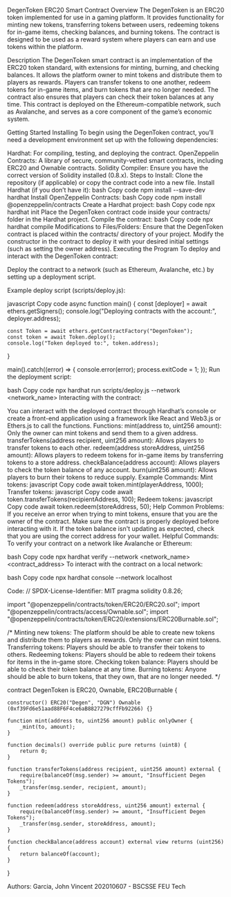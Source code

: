 DegenToken ERC20 Smart Contract
Overview
The DegenToken is an ERC20 token implemented for use in a gaming platform. It provides functionality for minting new tokens, transferring tokens between users, redeeming tokens for in-game items, checking balances, and burning tokens. The contract is designed to be used as a reward system where players can earn and use tokens within the platform.

Description
The DegenToken smart contract is an implementation of the ERC20 token standard, with extensions for minting, burning, and checking balances. It allows the platform owner to mint tokens and distribute them to players as rewards. Players can transfer tokens to one another, redeem tokens for in-game items, and burn tokens that are no longer needed. The contract also ensures that players can check their token balances at any time. This contract is deployed on the Ethereum-compatible network, such as Avalanche, and serves as a core component of the game’s economic system.

Getting Started
Installing
To begin using the DegenToken contract, you’ll need a development environment set up with the following dependencies:

Hardhat: For compiling, testing, and deploying the contract.
OpenZeppelin Contracts: A library of secure, community-vetted smart contracts, including ERC20 and Ownable contracts.
Solidity Compiler: Ensure you have the correct version of Solidity installed (0.8.x).
Steps to Install:
Clone the repository (if applicable) or copy the contract code into a new file.
Install Hardhat (if you don’t have it):
bash
Copy code
npm install --save-dev hardhat
Install OpenZeppelin Contracts:
bash
Copy code
npm install @openzeppelin/contracts
Create a Hardhat project:
bash
Copy code
npx hardhat init
Place the DegenToken contract code inside your contracts/ folder in the Hardhat project.
Compile the contract:
bash
Copy code
npx hardhat compile
Modifications to Files/Folders:
Ensure that the DegenToken contract is placed within the contracts/ directory of your project.
Modify the constructor in the contract to deploy it with your desired initial settings (such as setting the owner address).
Executing the Program
To deploy and interact with the DegenToken contract:

Deploy the contract to a network (such as Ethereum, Avalanche, etc.) by setting up a deployment script.

Example deploy script (scripts/deploy.js):

javascript
Copy code
async function main() {
    const [deployer] = await ethers.getSigners();
    console.log("Deploying contracts with the account:", deployer.address);

    const Token = await ethers.getContractFactory("DegenToken");
    const token = await Token.deploy();
    console.log("Token deployed to:", token.address);
}

main().catch((error) => {
    console.error(error);
    process.exitCode = 1;
});
Run the deployment script:

bash
Copy code
npx hardhat run scripts/deploy.js --network <network_name>
Interacting with the contract:

You can interact with the deployed contract through Hardhat’s console or create a front-end application using a framework like React and Web3.js or Ethers.js to call the functions.
Functions:
mint(address to, uint256 amount): Only the owner can mint tokens and send them to a given address.
transferTokens(address recipient, uint256 amount): Allows players to transfer tokens to each other.
redeem(address storeAddress, uint256 amount): Allows players to redeem tokens for in-game items by transferring tokens to a store address.
checkBalance(address account): Allows players to check the token balance of any account.
burn(uint256 amount): Allows players to burn their tokens to reduce supply.
Example Commands:
Mint tokens:
javascript
Copy code
await token.mint(playerAddress, 1000);
Transfer tokens:
javascript
Copy code
await token.transferTokens(recipientAddress, 100);
Redeem tokens:
javascript
Copy code
await token.redeem(storeAddress, 50);
Help
Common Problems:
If you receive an error when trying to mint tokens, ensure that you are the owner of the contract.
Make sure the contract is properly deployed before interacting with it.
If the token balance isn't updating as expected, check that you are using the correct address for your wallet.
Helpful Commands:
To verify your contract on a network like Avalanche or Ethereum:

bash
Copy code
npx hardhat verify --network <network_name> <contract_address>
To interact with the contract on a local network:

bash
Copy code
npx hardhat console --network localhost

Code:
// SPDX-License-Identifier: MIT
pragma solidity 0.8.26;

import "@openzeppelin/contracts/token/ERC20/ERC20.sol";
import "@openzeppelin/contracts/access/Ownable.sol";
import "@openzeppelin/contracts/token/ERC20/extensions/ERC20Burnable.sol";

/*
Minting new tokens: The platform should be able to create new tokens and distribute them to players as rewards. Only the owner can mint tokens.
Transferring tokens: Players should be able to transfer their tokens to others.
Redeeming tokens: Players should be able to redeem their tokens for items in the in-game store.
Checking token balance: Players should be able to check their token balance at any time.
Burning tokens: Anyone should be able to burn tokens, that they own, that are no longer needed.
*/

contract DegenToken is ERC20, Ownable, ERC20Burnable {

    constructor() ERC20("Degen", "DGN") Ownable (0xf39Fd6e51aad88F6F4ce6aB8827279cffFb92266) {}

    function mint(address to, uint256 amount) public onlyOwner {
        _mint(to, amount);
    }

    function decimals() override public pure returns (uint8) {
        return 0;
    }

    function transferTokens(address recipient, uint256 amount) external {
        require(balanceOf(msg.sender) >= amount, "Insufficient Degen Tokens");
        _transfer(msg.sender, recipient, amount);
    }

    function redeem(address storeAddress, uint256 amount) external {
        require(balanceOf(msg.sender) >= amount, "Insufficient Degen Tokens");
        _transfer(msg.sender, storeAddress, amount);
    }

    function checkBalance(address account) external view returns (uint256) {
        return balanceOf(account);
    }
}


Authors:
Garcia, John Vincent
202010607 - BSCSSE
FEU Tech
